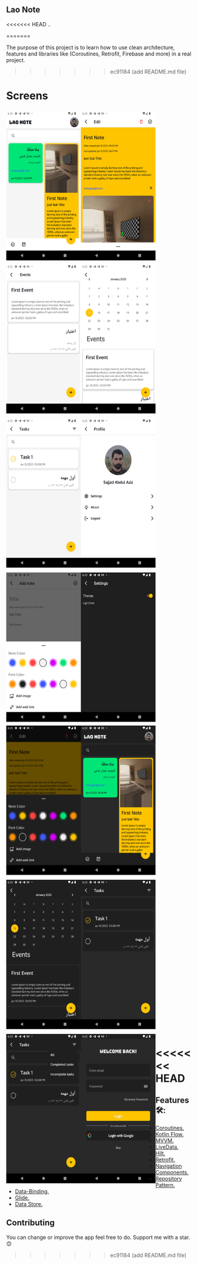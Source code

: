 ## Lao Note
<<<<<<< HEAD
..

=======

The purpose of this project is to learn how to use clean architecture, features and libraries like (Coroutines, Retrofit, Firebase and more) in a real project.
>>>>>>> ec91184 (add README.md file)
# Screens

<img src="/img/1.png" vspace="5" align= "left" height="400" width="200">
<img src="/img/2.png" vspace="5" align= "left"  height="400" width="200">
<img src="/img/3.png" vspace="5" height="400" width="200" >

<img src="/img/4.png" vspace="5" align= "left" height="400" width="200" >
<img src="/img/5.png" vspace="5" align= "left" height="400" width="200">
<img src="/img/6.png" vspace="5" height="400" width="200">

<img src="/img/7.png" vspace="5" align= "left" height="400" width="200">
<img src="/img/8.png" vspace="5" align= "left" height="400" width="200">
<img src="/img/9.png" vspace="5" height="400" width="200">

<img src="/img/10.png" vspace="5" align= "left" height="400" width="200">
<img src="/img/11.png" vspace="5" align= "left" height="400" width="200">
<img src="/img/12.png" vspace="5" height="400" width="200">

<img src="/img/13.png" vspace="5" align= "left" height="400" width="200">
<img src="/img/14.png" vspace="5" align= "left" height="400" width="200">

<<<<<<< HEAD
=======
## Features 🛠:

- <a href="https://developer.android.com/kotlin/coroutines">Coroutines.</a>
- <a href="https://developer.android.com/kotlin/flow">Kotlin Flow.</a>
- <a href="https://developer.android.com/topic/libraries/architecture/viewmodel">MVVM.</a>
- <a href="https://developer.android.com/topic/libraries/architecture/livedata">LiveData.</a>
- <a href="https://developer.android.com/training/dependency-injection/hilt-android?authuser=1">
  Hilt.</a>
- <a href="https://github.com/square/retrofit">Retrofit.</a>
- <a href="https://developer.android.com/guide/navigation/navigation-getting-started">Navigation
  Components.</a>
- <a href="https://developer.android.com/topic/architecture">Repository Pattern.</a>
- <a href="https://developer.android.com/topic/libraries/data-binding">Data-Binding.</a>
- <a href="https://github.com/bumptech/glide">Glide.</a>
- <a href="https://developer.android.com/topic/libraries/architecture/datastore">Data Store.</a>

## Contributing

You can change or improve the app feel free to do.
Support me with a star.😊

>>>>>>> ec91184 (add README.md file)

